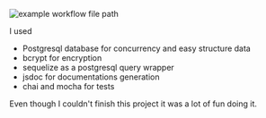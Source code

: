 ![example workflow file path](https://github.com/agbanusi/Funda-Wallet/workflows/.github/workflows/test.yml/badge.svg)

I used 
- Postgresql database for concurrency and easy structure data
- bcrypt for encryption
- sequelize as a postgresql query wrapper
- jsdoc for documentations generation
- chai and mocha for tests

Even though I couldn't finish this project it was a lot of fun doing it.